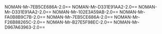 NOMAN-Mr-7EB5CE686A-2.0==
NOMAN-Mr-D331E91AA2-2.0==
NOMAN-Mr-D331E91AA2-2.0==
NOMAN-Mr-102E3A59AB-2.0==
NOMAN-Mr-FA0B8B9C7B-2.0==
NOMAN-Mr-7EB5CE686A-2.0==
NOMAN-Mr-F26B88265C-2.0==
NOMAN-Mr-B27E5F98EC-2.0==
NOMAN-Mr-D967A63963-2.0==
